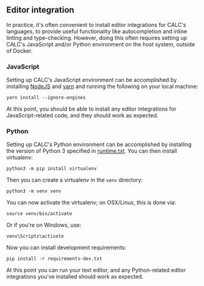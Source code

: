 ## Editor integration

In practice, it's often convenient to install editor integrations for
CALC's languages, to provide useful functionality like autocompletion
and inline linting and type-checking. However, doing this often requires
setting up CALC's JavaScript and/or Python environment on the host system,
outside of Docker.

### JavaScript

Setting up CALC's JavaScript environment can be accomplished by installing
[NodeJS][] and [yarn][] and running the following on your local machine:

```
yarn install --ignore-engines
```

At this point, you should be able to install any editor integrations for
JavaScript-related code, and they should work as expected.

### Python

Setting up CALC's Python environment can be accomplished by installing
the version of Python 3 specified in [runtime.txt](../runtime.txt). You
can then install virtualenv:

```
python3 -m pip install virtualenv
```

Then you can create a virtualenv in the `venv` directory:

```
python3 -m venv venv
```

You can now activate the virtualenv; on OSX/Linux, this is done via:

```
source venv/bin/activate
```

Or if you're on Windows, use:

```
venv\Scripts\activate
```

Now you can install development requirements:

```
pip install -r requirements-dev.txt
```

At this point you can run your text editor, and any Python-related
editor integrations you've installed should work as expected.

[NodeJS]: http://nodejs.org/
[yarn]: https://yarnpkg.com/

